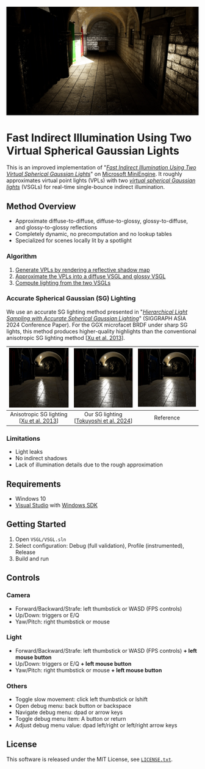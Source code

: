 ![](screenshot.webp)
# Fast Indirect Illumination Using Two Virtual Spherical Gaussian Lights

This is an improved implementation of "*[Fast Indirect Illumination Using Two Virtual Spherical Gaussian Lights](https://yusuketokuyoshi.com/#Fast_Indirect_Illumination_Using_Two_Virtual_Spherical_Gaussian_Lights)*" on [Microsoft MiniEngine](https://github.com/microsoft/DirectX-Graphics-Samples).
It roughly approximates virtual point lights (VPLs) with two *[virtual spherical Gaussian lights](https://yusuketokuyoshi.com/#Virtual_Spherical_Gaussian_Lights_for_Real-time_Glossy_Indirect_Illumination(PG2015))* (VSGLs) for real-time single-bounce indirect illumination.

## Method Overview

 - Approximate diffuse-to-diffuse, diffuse-to-glossy, glossy-to-diffuse, and glossy-to-glossy reflections
 - Completely dynamic, no precomputation and no lookup tables
 - Specialized for scenes locally lit by a spotlight

### Algorithm

 1. [Generate VPLs by rendering a reflective shadow map](https://github.com/yusuketokuyoshi/VSGL/blob/master/VSGL/Shaders/ReflectiveShadowMapPS.hlsl)
 2. [Approximate the VPLs into a diffuse VSGL and glossy VSGL](https://github.com/yusuketokuyoshi/VSGL/blob/master/VSGL/Shaders/VSGLGenerationCS.hlsli)
 3. [Compute lighting from the two VSGLs](https://github.com/yusuketokuyoshi/VSGL/blob/master/VSGL/Shaders/LightingPS.hlsl)

### Accurate Spherical Gaussian (SG) Lighting

We use an accurate SG lighting method presented in "*[Hierarchical Light Sampling with Accurate Spherical Gaussian Lighting](https://yusuketokuyoshi.com/#Hierarchical_Light_Sampling_with_Accurate_Spherical_Gaussian_Lighting)*" (SIGGRAPH ASIA 2024 Conference Paper).
For the GGX microfacet BRDF under sharp SG lights, this method produces higher-quality highlights than the conventional anisotropic SG lighting method [[Xu et al. 2013](https://doi.org/10.1145/2508363.2508386)].

|<img width="256" src="asg_lighting.webp">|<img width="256" src="reference_sg_lighting.webp">|<img width="256" src="ndf_filtering-based_sg_lighting.webp">|
|:---:|:---:|:---:|
|Anisotropic SG lighting<br>[[Xu et al. 2013](https://doi.org/10.1145/2508363.2508386)]|Our SG lighting<br>[[Tokuyoshi et al. 2024](https://yusuketokuyoshi.com/#Hierarchical_Light_Sampling_with_Accurate_Spherical_Gaussian_Lighting)]|Reference|

### Limitations

 - Light leaks
 - No indirect shadows
 - Lack of illumination details due to the rough approximation

## Requirements

 - Windows 10
 - [Visual Studio](https://visualstudio.com/) with [Windows SDK](https://developer.microsoft.com/en-us/windows/downloads/windows-sdk/)

## Getting Started

 1. Open `VSGL/VSGL.sln`
 2. Select configuration: Debug (full validation), Profile (instrumented), Release
 3. Build and run

## Controls

### Camera
 - Forward/Backward/Strafe: left thumbstick or WASD (FPS controls)
 - Up/Down: triggers or E/Q
 - Yaw/Pitch: right thumbstick or mouse

### Light
 - Forward/Backward/Strafe: left thumbstick or WASD (FPS controls) **+ left mouse button**
 - Up/Down: triggers or E/Q **+ left mouse button**
 - Yaw/Pitch: right thumbstick or mouse **+ left mouse button**

### Others
 - Toggle slow movement: click left thumbstick or lshift
 - Open debug menu: back button or backspace 
 - Navigate debug menu: dpad or arrow keys
 - Toggle debug menu item: A button or return
 - Adjust debug menu value: dpad left/right or left/right arrow keys

## License

This software is released under the MIT License, see [`LICENSE.txt`](https://github.com/yusuketokuyoshi/VSGL/blob/master/LICENSE.txt).
